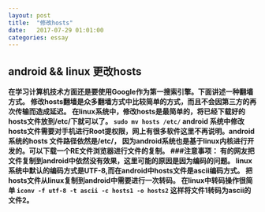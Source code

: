 ```yaml
---
layout: post
title:  "修改hosts"
date:   2017-07-29 01:01:00
categories: essay
---
```


## android && linux 更改hosts<b>

在学习计算机技术方面还是要使用Google作为第一搜索引擎。下面讲述一种翻墙方式。
修改hosts翻墙是众多翻墙方式中比较简单的方式，而且不会因第三方的再次传输而造成延迟。
在linux系统中，修改hosts是最简单的，将已经下载好的hosts文件放到/etc/下就可以了。
<b>
`sudo mv hosts /etc/`
<b>
android 系统中修改hosts文件需要对手机进行Root提权限，网上有很多软件这里不再说明。android 系统的hosts 文件路径依然是/etc/， 因为android系统也是基于linux内核进行开发的。可以下载一个RE文件浏览器进行文件的复制。
###注意事项：
有的网友把文件复制到android中依然没有效果，这里可能的原因是因为编码的问题。
linux系统中默认的编码方式是UTF-8,而在android中hosts文件是ascii编码方式。
把hosts文件从linux复制到android中需要进行一次转码。
在linux中转码操作很简单
<b>
`iconv -f utf-8 -t ascii -c hosts1 -o hosts2`
<b>
这样将文件1转码为ascii的文件2。
